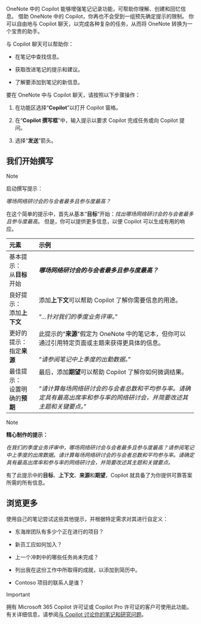 OneNote 中的 Copilot 能够增强笔记记录功能，可帮助你理解、创建和回忆信息。 借助 OneNote 中的 Copilot，你再也不会受到一组预先确定提示的限制。 你可以自由地与 Copilot 聊天，以完成各种复杂的任务，从而将 OneNote 转换为一个宝贵的助手。 

与 Copilot 聊天可以帮助你：

- 在笔记中查找信息。

- 获取改进笔记的提示和建议。

- 了解要添加到笔记的新信息。

要在 OneNote 中与 Copilot 聊天，请按照以下步骤操作：

1. 在功能区选择“**Copilot**”以打开 Copilot 窗格。

1. 在“**Copilot 撰写框**”中，输入提示以要求 Copilot 完成任务或向 Copilot 提问。

1. 选择“**发送**”箭头。

## 我们开始撰写

> [!NOTE]
> 启动撰写提示：
>
> _哪场网络研讨会的与会者最多且参与度最高？_

在这个简单的提示中，首先从基本“**目标**”开始：_找出哪场网络研讨会的与会者最多且参与度最高_。 但是，你可以提供更多信息，以便 Copilot 可以生成有用的响应。

| 元素 | 示例 |
| :------ | :------- |
| 基本提示： <br>从**目标**开始 | **_哪场网络研讨会的与会者最多且参与度最高？_** |
| 良好提示： <br>添加**上下文** | 添加**上下文**可以帮助 Copilot 了解你需要信息的用途。<br><br>“_...针对我们的季度业务评审。_” |
| 更好的提示： <br>指定**来源** | 此提示的“**来源**”假定为 OneNote 中的笔记本，但你可以通过引用特定页面或主题来获得更具体的信息。<br><br>“_请参阅笔记中上季度的出勤数据。_” |
| 最佳提示： <br>设置明确的**预期** | 最后，添加**期望**可以帮助 Copilot 了解你如何微调结果。<br><br>“_请计算每场网络研讨会的与会者总数和平均参与率。请确定具有最高出席率和参与率的网络研讨会，并简要改述其主题和关键要点。_” |

> [!NOTE]
> **精心制作的提示：**
>
> _在我们的季度业务评审中，哪场网络研讨会与会者最多且参与度最高？请参阅笔记中上季度的出席数据。请计算每场网络研讨会的与会者总数和平均参与率。请确定具有最高出席率和参与率的网络研讨会，并简要改述其主题和关键要点。_

有了此提示中的**目标**、**上下文**、**来源**和**期望**，Copilot 就具备了为你提供可靠答案所需的所有信息。

## 浏览更多

使用自己的笔记尝试这些其他提示，并根据特定需求对其进行自定义： 

- 东海岸团队有多少个正在进行的项目？

- 新员工应如何加入？

- 上一个冲刺中的哪些任务尚未完成？

- 列出我在这份工作中所取得的成就，以添加到简历中。

- Contoso 项目的联系人是谁？

> [!IMPORTANT]
> 拥有 Microsoft 365 Copilot 许可证或 Copilot Pro 许可证的客户可使用此功能。 有关详细信息，请参阅[与 Copilot 讨论你的笔记和研究问题](https://support.microsoft.com/office/chat-with-copilot-about-your-notes-and-research-questions-8be75b91-d4d3-461e-af9a-fadfe208b589)。